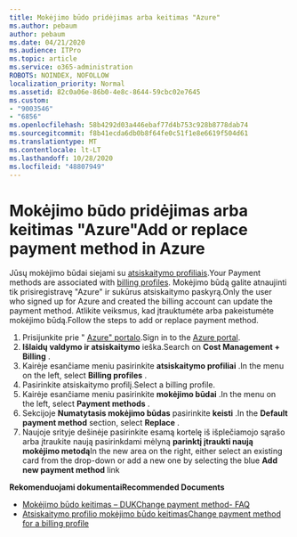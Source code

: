 ```yaml
---
title: Mokėjimo būdo pridėjimas arba keitimas "Azure"
ms.author: pebaum
author: pebaum
ms.date: 04/21/2020
ms.audience: ITPro
ms.topic: article
ms.service: o365-administration
ROBOTS: NOINDEX, NOFOLLOW
localization_priority: Normal
ms.assetid: 82c0a06e-86b0-4e8c-8644-59cbc02e7645
ms.custom:
- "9003546"
- "6856"
ms.openlocfilehash: 58b4292d03a446ebaf77d4b753c928b8778dab74
ms.sourcegitcommit: f8b41ecda6db0b8f64fe0c51f1e8e6619f504d61
ms.translationtype: MT
ms.contentlocale: lt-LT
ms.lasthandoff: 10/28/2020
ms.locfileid: "48807949"
---
```

# <a name="add-or-replace-payment-method-in-azure"></a><span data-ttu-id="e80f7-102">Mokėjimo būdo pridėjimas arba keitimas "Azure"</span><span class="sxs-lookup"><span data-stu-id="e80f7-102">Add or replace payment method in Azure</span></span>

<span data-ttu-id="e80f7-103">Jūsų mokėjimo būdai siejami su [atsiskaitymo profiliais](https://docs.microsoft.com/azure/billing/billing-how-to-change-credit-card?WT.mc_id=Portal-Microsoft_Azure_Support#change-payment-method-for-a-billing-profile).</span><span class="sxs-lookup"><span data-stu-id="e80f7-103">Your Payment methods are associated with [billing profiles](https://docs.microsoft.com/azure/billing/billing-how-to-change-credit-card?WT.mc_id=Portal-Microsoft_Azure_Support#change-payment-method-for-a-billing-profile).</span></span> <span data-ttu-id="e80f7-104">Mokėjimo būdą galite atnaujinti tik prisiregistravę "Azure" ir sukūrus atsiskaitymo paskyrą.</span><span class="sxs-lookup"><span data-stu-id="e80f7-104">Only the user who signed up for Azure and created the billing account can update the payment method.</span></span> <span data-ttu-id="e80f7-105">Atlikite veiksmus, kad įtrauktumėte arba pakeistumėte mokėjimo būdą.</span><span class="sxs-lookup"><span data-stu-id="e80f7-105">Follow the steps to add or replace payment method.</span></span>

1. <span data-ttu-id="e80f7-106">Prisijunkite prie " [Azure" portalo](https://portal.azure.com/).</span><span class="sxs-lookup"><span data-stu-id="e80f7-106">Sign in to the [Azure portal](https://portal.azure.com/).</span></span>
2. <span data-ttu-id="e80f7-107">**Išlaidų valdymo ir atsiskaitymo** ieška.</span><span class="sxs-lookup"><span data-stu-id="e80f7-107">Search on **Cost Management + Billing** .</span></span>
3. <span data-ttu-id="e80f7-108">Kairėje esančiame meniu pasirinkite **atsiskaitymo profiliai** .</span><span class="sxs-lookup"><span data-stu-id="e80f7-108">In the menu on the left, select **Billing profiles** .</span></span>
4. <span data-ttu-id="e80f7-109">Pasirinkite atsiskaitymo profilį.</span><span class="sxs-lookup"><span data-stu-id="e80f7-109">Select a billing profile.</span></span>
5. <span data-ttu-id="e80f7-110">Kairėje esančiame meniu pasirinkite **mokėjimo būdai** .</span><span class="sxs-lookup"><span data-stu-id="e80f7-110">In the menu on the left, select **Payment methods** .</span></span>
6. <span data-ttu-id="e80f7-111">Sekcijoje **Numatytasis mokėjimo būdas** pasirinkite **keisti** .</span><span class="sxs-lookup"><span data-stu-id="e80f7-111">In the **Default payment method** section, select **Replace** .</span></span>
7. <span data-ttu-id="e80f7-112">Naujoje srityje dešinėje pasirinkite esamą kortelę iš išplečiamojo sąrašo arba įtraukite naują pasirinkdami mėlyną **parinktį įtraukti naują mokėjimo metodą**</span><span class="sxs-lookup"><span data-stu-id="e80f7-112">In the new area on the right, either select an existing card from the drop-down or add a new one by selecting the blue **Add new payment method** link</span></span>

<span data-ttu-id="e80f7-113">**Rekomenduojami dokumentai**</span><span class="sxs-lookup"><span data-stu-id="e80f7-113">**Recommended Documents**</span></span>

- [<span data-ttu-id="e80f7-114">Mokėjimo būdo keitimas – DUK</span><span class="sxs-lookup"><span data-stu-id="e80f7-114">Change payment method- FAQ</span></span>](https://docs.microsoft.com/azure/billing/billing-how-to-change-credit-card?WT.mc_id=Portal-Microsoft_Azure_Support#frequently-asked-questions)
- [<span data-ttu-id="e80f7-115">Atsiskaitymo profilio mokėjimo būdo keitimas</span><span class="sxs-lookup"><span data-stu-id="e80f7-115">Change payment method for a billing profile</span></span>](https://docs.microsoft.com/azure/cost-management-billing/manage/change-credit-card?WT.mc_id=Portal-Microsoft_Azure_Support#manage-credit-cards-for-a-microsoft-customer-agreement)
